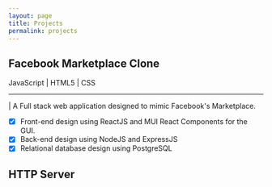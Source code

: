 ```yaml
---
layout: page
title: Projects
permalink: projects
---
```



## Facebook Marketplace Clone
JavaScript | HTML5 | CSS

***

| A Full stack web application designed to mimic Facebook's Marketplace.


- [x] Front-end design using ReactJS and MUI React Components for the GUI. 
- [x] Back-end design using NodeJS and ExpressJS
- [x] Relational database design using PostgreSQL

## HTTP Server


